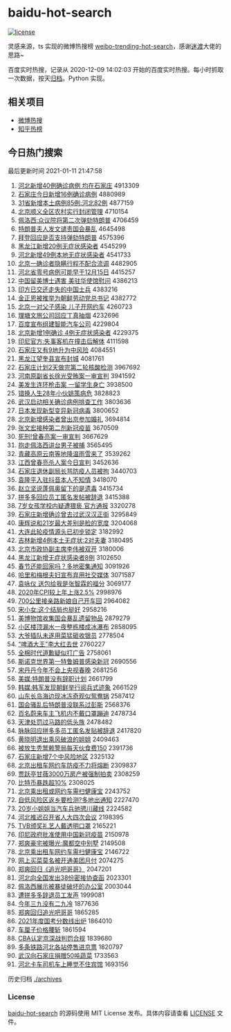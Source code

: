 # baidu-hot-search

[![license](https://img.shields.io/github/license/Arrackisarookie/baidu-hot-search)](https://github.com/Arrackisarookie/baidu-hot-search/blob/master/LICENSE)

灵感来源，ts 实现的微博热搜榜 [weibo-trending-hot-search](https://github.com/justjavac/weibo-trending-hot-search)，感谢[迷渡](https://github.com/justjavac)大佬的思路~

百度实时热搜，记录从 2020-12-09 14:02:03 开始的百度实时热搜。每小时抓取一次数据，按天[归档](./archives)。Python 实现。

## 相关项目
+ [微博热搜](https://github.com/Arrackisarookie/weibo-hot-search)
+ [知乎热榜](https://github.com/Arrackisarookie/zhihu-top-search)

## 今日热门搜索

<!-- Rank Begin -->

最后更新时间 2021-01-11 21:47:58

1. [河北新增40例确诊病例 均在石家庄](http://www.baidu.com/baidu?cl=3&tn=SE_baiduhomet8_jmjb7mjw&rsv_dl=fyb_top&fr=top1000&wd=%BA%D3%B1%B1%D0%C2%D4%F640%C0%FD%C8%B7%D5%EF%B2%A1%C0%FD%20%BE%F9%D4%DA%CA%AF%BC%D2%D7%AF) 4913309
1. [石家庄今日新增16例确诊病例](http://www.baidu.com/baidu?cl=3&tn=SE_baiduhomet8_jmjb7mjw&rsv_dl=fyb_top&fr=top1000&wd=%CA%AF%BC%D2%D7%AF%BD%F1%C8%D5%D0%C2%D4%F616%C0%FD%C8%B7%D5%EF%B2%A1%C0%FD) 4880989
1. [31省新增本土病例85例:河北82例](http://www.baidu.com/baidu?cl=3&tn=SE_baiduhomet8_jmjb7mjw&rsv_dl=fyb_top&fr=top1000&wd=31%CA%A1%D0%C2%D4%F6%B1%BE%CD%C1%B2%A1%C0%FD85%C0%FD%3A%BA%D3%B1%B182%C0%FD) 4877159
1. [北京顺义全区农村实行封闭管理](http://www.baidu.com/baidu?cl=3&tn=SE_baiduhomet8_jmjb7mjw&rsv_dl=fyb_top&fr=top1000&wd=%B1%B1%BE%A9%CB%B3%D2%E5%C8%AB%C7%F8%C5%A9%B4%E5%CA%B5%D0%D0%B7%E2%B1%D5%B9%DC%C0%ED) 4710154
1. [佩洛西:众议院将第二次弹劾特朗普](http://www.baidu.com/baidu?cl=3&tn=SE_baiduhomet8_jmjb7mjw&rsv_dl=fyb_top&fr=top1000&wd=%C5%E5%C2%E5%CE%F7%3A%D6%DA%D2%E9%D4%BA%BD%AB%B5%DA%B6%FE%B4%CE%B5%AF%DB%C0%CC%D8%C0%CA%C6%D5) 4706459
1. [特朗普夫人发文谴责国会暴乱](http://www.baidu.com/baidu?cl=3&tn=SE_baiduhomet8_jmjb7mjw&rsv_dl=fyb_top&fr=top1000&wd=%CC%D8%C0%CA%C6%D5%B7%F2%C8%CB%B7%A2%CE%C4%C7%B4%D4%F0%B9%FA%BB%E1%B1%A9%C2%D2) 4645498
1. [拜登回应是否支持弹劾特朗普](http://www.baidu.com/baidu?cl=3&tn=SE_baiduhomet8_jmjb7mjw&rsv_dl=fyb_top&fr=top1000&wd=%B0%DD%B5%C7%BB%D8%D3%A6%CA%C7%B7%F1%D6%A7%B3%D6%B5%AF%DB%C0%CC%D8%C0%CA%C6%D5) 4575396
1. [黑龙江新增20例无症状感染者](http://www.baidu.com/baidu?cl=3&tn=SE_baiduhomet8_jmjb7mjw&rsv_dl=fyb_top&fr=top1000&wd=%BA%DA%C1%FA%BD%AD%D0%C2%D4%F620%C0%FD%CE%DE%D6%A2%D7%B4%B8%D0%C8%BE%D5%DF) 4545299
1. [河北新增49例本地无症状感染者](http://www.baidu.com/baidu?cl=3&tn=SE_baiduhomet8_jmjb7mjw&rsv_dl=fyb_top&fr=top1000&wd=%BA%D3%B1%B1%D0%C2%D4%F649%C0%FD%B1%BE%B5%D8%CE%DE%D6%A2%D7%B4%B8%D0%C8%BE%D5%DF) 4541733
1. [北京一确诊者隐瞒行程不配合流调](http://www.baidu.com/baidu?cl=3&tn=SE_baiduhomet8_jmjb7mjw&rsv_dl=fyb_top&fr=top1000&wd=%B1%B1%BE%A9%D2%BB%C8%B7%D5%EF%D5%DF%D2%FE%C2%F7%D0%D0%B3%CC%B2%BB%C5%E4%BA%CF%C1%F7%B5%F7) 4482905
1. [河北省零号病例可能早于12月15日](http://www.baidu.com/baidu?cl=3&tn=SE_baiduhomet8_jmjb7mjw&rsv_dl=fyb_top&fr=top1000&wd=%BA%D3%B1%B1%CA%A1%C1%E3%BA%C5%B2%A1%C0%FD%BF%C9%C4%DC%D4%E7%D3%DA12%D4%C215%C8%D5) 4415257
1. [中国留美博士遇害 美驻华使馆慰问](http://www.baidu.com/baidu?cl=3&tn=SE_baiduhomet8_jmjb7mjw&rsv_dl=fyb_top&fr=top1000&wd=%D6%D0%B9%FA%C1%F4%C3%C0%B2%A9%CA%BF%D3%F6%BA%A6%20%C3%C0%D7%A4%BB%AA%CA%B9%B9%DD%CE%BF%CE%CA) 4386213
1. [印方已交还走失的中国士兵](http://www.baidu.com/baidu?cl=3&tn=SE_baiduhomet8_jmjb7mjw&rsv_dl=fyb_top&fr=top1000&wd=%D3%A1%B7%BD%D2%D1%BD%BB%BB%B9%D7%DF%CA%A7%B5%C4%D6%D0%B9%FA%CA%BF%B1%F8) 4383216
1. [金正恩被推举为朝鲜劳动党总书记](http://www.baidu.com/baidu?cl=3&tn=SE_baiduhomet8_jmjb7mjw&rsv_dl=fyb_top&fr=top1000&wd=%BD%F0%D5%FD%B6%F7%B1%BB%CD%C6%BE%D9%CE%AA%B3%AF%CF%CA%C0%CD%B6%AF%B5%B3%D7%DC%CA%E9%BC%C7) 4382772
1. [北京一对父子感染 儿子开网约车](http://www.baidu.com/baidu?cl=3&tn=SE_baiduhomet8_jmjb7mjw&rsv_dl=fyb_top&fr=top1000&wd=%B1%B1%BE%A9%D2%BB%B6%D4%B8%B8%D7%D3%B8%D0%C8%BE%20%B6%F9%D7%D3%BF%AA%CD%F8%D4%BC%B3%B5) 4260723
1. [理塘文旅公司回应丁真抽烟](http://www.baidu.com/baidu?cl=3&tn=SE_baiduhomet8_jmjb7mjw&rsv_dl=fyb_top&fr=top1000&wd=%C0%ED%CC%C1%CE%C4%C2%C3%B9%AB%CB%BE%BB%D8%D3%A6%B6%A1%D5%E6%B3%E9%D1%CC) 4232696
1. [百度宣布组建智能汽车公司](http://www.baidu.com/baidu?cl=3&tn=SE_baiduhomet8_jmjb7mjw&rsv_dl=fyb_top&fr=top1000&wd=%B0%D9%B6%C8%D0%FB%B2%BC%D7%E9%BD%A8%D6%C7%C4%DC%C6%FB%B3%B5%B9%AB%CB%BE) 4229804
1. [北京新增1例确诊 4例无症状感染者](http://www.baidu.com/baidu?cl=3&tn=SE_baiduhomet8_jmjb7mjw&rsv_dl=fyb_top&fr=top1000&wd=%B1%B1%BE%A9%D0%C2%D4%F61%C0%FD%C8%B7%D5%EF%204%C0%FD%CE%DE%D6%A2%D7%B4%B8%D0%C8%BE%D5%DF) 4229375
1. [印尼官方:失事客机在撞击后解体](http://www.baidu.com/baidu?cl=3&tn=SE_baiduhomet8_jmjb7mjw&rsv_dl=fyb_top&fr=top1000&wd=%D3%A1%C4%E1%B9%D9%B7%BD%3A%CA%A7%CA%C2%BF%CD%BB%FA%D4%DA%D7%B2%BB%F7%BA%F3%BD%E2%CC%E5) 4111598
1. [石家庄又有9地升为中风险](http://www.baidu.com/baidu?cl=3&tn=SE_baiduhomet8_jmjb7mjw&rsv_dl=fyb_top&fr=top1000&wd=%CA%AF%BC%D2%D7%AF%D3%D6%D3%D09%B5%D8%C9%FD%CE%AA%D6%D0%B7%E7%CF%D5) 4084551
1. [黑龙江望奎县宣布封城](http://www.baidu.com/baidu?cl=3&tn=SE_baiduhomet8_jmjb7mjw&rsv_dl=fyb_top&fr=top1000&wd=%BA%DA%C1%FA%BD%AD%CD%FB%BF%FC%CF%D8%D0%FB%B2%BC%B7%E2%B3%C7) 4081761
1. [石家庄计划2天做完第二轮核酸检测](http://www.baidu.com/baidu?cl=3&tn=SE_baiduhomet8_jmjb7mjw&rsv_dl=fyb_top&fr=top1000&wd=%CA%AF%BC%D2%D7%AF%BC%C6%BB%AE2%CC%EC%D7%F6%CD%EA%B5%DA%B6%FE%C2%D6%BA%CB%CB%E1%BC%EC%B2%E2) 3967692
1. [河南原副省长徐光受贿案一审宣判](http://www.baidu.com/baidu?cl=3&tn=SE_baiduhomet8_jmjb7mjw&rsv_dl=fyb_top&fr=top1000&wd=%BA%D3%C4%CF%D4%AD%B8%B1%CA%A1%B3%A4%D0%EC%B9%E2%CA%DC%BB%DF%B0%B8%D2%BB%C9%F3%D0%FB%C5%D0) 3941592
1. [美发生连环枪击案 一留学生身亡](http://www.baidu.com/baidu?cl=3&tn=SE_baiduhomet8_jmjb7mjw&rsv_dl=fyb_top&fr=top1000&wd=%C3%C0%B7%A2%C9%FA%C1%AC%BB%B7%C7%B9%BB%F7%B0%B8%20%D2%BB%C1%F4%D1%A7%C9%FA%C9%ED%CD%F6) 3938500
1. [错换人生28年小伙姚策病危](http://www.baidu.com/baidu?cl=3&tn=SE_baiduhomet8_jmjb7mjw&rsv_dl=fyb_top&fr=top1000&wd=%B4%ED%BB%BB%C8%CB%C9%FA28%C4%EA%D0%A1%BB%EF%D2%A6%B2%DF%B2%A1%CE%A3) 3828823
1. [武汉启动相关确诊病例排查工作](http://www.baidu.com/baidu?cl=3&tn=SE_baiduhomet8_jmjb7mjw&rsv_dl=fyb_top&fr=top1000&wd=%CE%E4%BA%BA%C6%F4%B6%AF%CF%E0%B9%D8%C8%B7%D5%EF%B2%A1%C0%FD%C5%C5%B2%E9%B9%A4%D7%F7) 3803636
1. [日本发现新型变异新冠病毒](http://www.baidu.com/baidu?cl=3&tn=SE_baiduhomet8_jmjb7mjw&rsv_dl=fyb_top&fr=top1000&wd=%C8%D5%B1%BE%B7%A2%CF%D6%D0%C2%D0%CD%B1%E4%D2%EC%D0%C2%B9%DA%B2%A1%B6%BE) 3800652
1. [北京新增感染者曾出京参加婚礼](http://www.baidu.com/baidu?cl=3&tn=SE_baiduhomet8_jmjb7mjw&rsv_dl=fyb_top&fr=top1000&wd=%B1%B1%BE%A9%D0%C2%D4%F6%B8%D0%C8%BE%D5%DF%D4%F8%B3%F6%BE%A9%B2%CE%BC%D3%BB%E9%C0%F1) 3694814
1. [张文宏接种第二剂新冠疫苗](http://www.baidu.com/baidu?cl=3&tn=SE_baiduhomet8_jmjb7mjw&rsv_dl=fyb_top&fr=top1000&wd=%D5%C5%CE%C4%BA%EA%BD%D3%D6%D6%B5%DA%B6%FE%BC%C1%D0%C2%B9%DA%D2%DF%C3%E7) 3670509
1. [死刑!曾春亮案一审宣判](http://www.baidu.com/baidu?cl=3&tn=SE_baiduhomet8_jmjb7mjw&rsv_dl=fyb_top&fr=top1000&wd=%CB%C0%D0%CC%21%D4%F8%B4%BA%C1%C1%B0%B8%D2%BB%C9%F3%D0%FB%C5%D0) 3667629
1. [抱走佩洛西讲台男子被捕](http://www.baidu.com/baidu?cl=3&tn=SE_baiduhomet8_jmjb7mjw&rsv_dl=fyb_top&fr=top1000&wd=%B1%A7%D7%DF%C5%E5%C2%E5%CE%F7%BD%B2%CC%A8%C4%D0%D7%D3%B1%BB%B2%B6) 3565495
1. [青藏高原云南等地降温雨雪来了](http://www.baidu.com/baidu?cl=3&tn=SE_baiduhomet8_jmjb7mjw&rsv_dl=fyb_top&fr=top1000&wd=%C7%E0%B2%D8%B8%DF%D4%AD%D4%C6%C4%CF%B5%C8%B5%D8%BD%B5%CE%C2%D3%EA%D1%A9%C0%B4%C1%CB) 3539262
1. [江西曾春亮杀人案今日宣判](http://www.baidu.com/baidu?cl=3&tn=SE_baiduhomet8_jmjb7mjw&rsv_dl=fyb_top&fr=top1000&wd=%BD%AD%CE%F7%D4%F8%B4%BA%C1%C1%C9%B1%C8%CB%B0%B8%BD%F1%C8%D5%D0%FB%C5%D0) 3452636
1. [石家庄退休副局长骂防疫人员被拘](http://www.baidu.com/baidu?cl=3&tn=SE_baiduhomet8_jmjb7mjw&rsv_dl=fyb_top&fr=top1000&wd=%CA%AF%BC%D2%D7%AF%CD%CB%D0%DD%B8%B1%BE%D6%B3%A4%C2%EE%B7%C0%D2%DF%C8%CB%D4%B1%B1%BB%BE%D0) 3440703
1. [袁隆平入驻抖音本人不知情](http://www.baidu.com/baidu?cl=3&tn=SE_baiduhomet8_jmjb7mjw&rsv_dl=fyb_top&fr=top1000&wd=%D4%AC%C2%A1%C6%BD%C8%EB%D7%A4%B6%B6%D2%F4%B1%BE%C8%CB%B2%BB%D6%AA%C7%E9) 3418070
1. [赵立坚说蓬佩奥留下的是遗毒](http://www.baidu.com/baidu?cl=3&tn=SE_baiduhomet8_jmjb7mjw&rsv_dl=fyb_top&fr=top1000&wd=%D5%D4%C1%A2%BC%E1%CB%B5%C5%EE%C5%E5%B0%C2%C1%F4%CF%C2%B5%C4%CA%C7%D2%C5%B6%BE) 3415734
1. [拼多多回应员工匿名发帖被辞退](http://www.baidu.com/baidu?cl=3&tn=SE_baiduhomet8_jmjb7mjw&rsv_dl=fyb_top&fr=top1000&wd=%C6%B4%B6%E0%B6%E0%BB%D8%D3%A6%D4%B1%B9%A4%C4%E4%C3%FB%B7%A2%CC%FB%B1%BB%B4%C7%CD%CB) 3415388
1. [7岁女孩学校内疑遭猥亵 官方通报](http://www.baidu.com/baidu?cl=3&tn=SE_baiduhomet8_jmjb7mjw&rsv_dl=fyb_top&fr=top1000&wd=7%CB%EA%C5%AE%BA%A2%D1%A7%D0%A3%C4%DA%D2%C9%D4%E2%E2%AB%D9%F4%20%B9%D9%B7%BD%CD%A8%B1%A8) 3320278
1. [石家庄新增确诊曾去过武汉汉正街](http://www.baidu.com/baidu?cl=3&tn=SE_baiduhomet8_jmjb7mjw&rsv_dl=fyb_top&fr=top1000&wd=%CA%AF%BC%D2%D7%AF%D0%C2%D4%F6%C8%B7%D5%EF%D4%F8%C8%A5%B9%FD%CE%E4%BA%BA%BA%BA%D5%FD%BD%D6) 3295849
1. [康辉说和21岁最大差别是脸的宽度](http://www.baidu.com/baidu?cl=3&tn=SE_baiduhomet8_jmjb7mjw&rsv_dl=fyb_top&fr=top1000&wd=%BF%B5%BB%D4%CB%B5%BA%CD21%CB%EA%D7%EE%B4%F3%B2%EE%B1%F0%CA%C7%C1%B3%B5%C4%BF%ED%B6%C8) 3204068
1. [大连此轮疫情源头已初步锁定](http://www.baidu.com/baidu?cl=3&tn=SE_baiduhomet8_jmjb7mjw&rsv_dl=fyb_top&fr=top1000&wd=%B4%F3%C1%AC%B4%CB%C2%D6%D2%DF%C7%E9%D4%B4%CD%B7%D2%D1%B3%F5%B2%BD%CB%F8%B6%A8) 3182992
1. [吉林新增4例本土无症状:2对夫妻](http://www.baidu.com/baidu?cl=3&tn=SE_baiduhomet8_jmjb7mjw&rsv_dl=fyb_top&fr=top1000&wd=%BC%AA%C1%D6%D0%C2%D4%F64%C0%FD%B1%BE%CD%C1%CE%DE%D6%A2%D7%B4%3A2%B6%D4%B7%F2%C6%DE) 3180495
1. [北京市政协副主席李伟被双开](http://www.baidu.com/baidu?cl=3&tn=SE_baiduhomet8_jmjb7mjw&rsv_dl=fyb_top&fr=top1000&wd=%B1%B1%BE%A9%CA%D0%D5%FE%D0%AD%B8%B1%D6%F7%CF%AF%C0%EE%CE%B0%B1%BB%CB%AB%BF%AA) 3180006
1. [黑龙江新增无症状感染者8例](http://www.baidu.com/baidu?cl=3&tn=SE_baiduhomet8_jmjb7mjw&rsv_dl=fyb_top&fr=top1000&wd=%BA%DA%C1%FA%BD%AD%D0%C2%D4%F6%CE%DE%D6%A2%D7%B4%B8%D0%C8%BE%D5%DF8%C0%FD) 3102650
1. [春节还能回家吗？多地密集通知](http://www.baidu.com/baidu?cl=3&tn=SE_baiduhomet8_jmjb7mjw&rsv_dl=fyb_top&fr=top1000&wd=%B4%BA%BD%DA%BB%B9%C4%DC%BB%D8%BC%D2%C2%F0%A3%BF%B6%E0%B5%D8%C3%DC%BC%AF%CD%A8%D6%AA) 3091926
1. [哈里和梅根夫妇宣布弃用社交媒体](http://www.baidu.com/baidu?cl=3&tn=SE_baiduhomet8_jmjb7mjw&rsv_dl=fyb_top&fr=top1000&wd=%B9%FE%C0%EF%BA%CD%C3%B7%B8%F9%B7%F2%B8%BE%D0%FB%B2%BC%C6%FA%D3%C3%C9%E7%BD%BB%C3%BD%CC%E5) 3071587
1. [袁咏仪 送包给我是张智霖的福分](http://www.baidu.com/baidu?cl=3&tn=SE_baiduhomet8_jmjb7mjw&rsv_dl=fyb_top&fr=top1000&wd=%D4%AC%D3%BD%D2%C7%20%CB%CD%B0%FC%B8%F8%CE%D2%CA%C7%D5%C5%D6%C7%C1%D8%B5%C4%B8%A3%B7%D6) 3069177
1. [2020年CPI较上年上涨2.5%](http://www.baidu.com/baidu?cl=3&tn=SE_baiduhomet8_jmjb7mjw&rsv_dl=fyb_top&fr=top1000&wd=2020%C4%EACPI%BD%CF%C9%CF%C4%EA%C9%CF%D5%C72.5%25) 2998976
1. [700公里接亲路新娘自己开车回](http://www.baidu.com/baidu?cl=3&tn=SE_baiduhomet8_jmjb7mjw&rsv_dl=fyb_top&fr=top1000&wd=700%B9%AB%C0%EF%BD%D3%C7%D7%C2%B7%D0%C2%C4%EF%D7%D4%BC%BA%BF%AA%B3%B5%BB%D8) 2964082
1. [宋小女:这个结局也挺好](http://www.baidu.com/baidu?cl=3&tn=SE_baiduhomet8_jmjb7mjw&rsv_dl=fyb_top&fr=top1000&wd=%CB%CE%D0%A1%C5%AE%3A%D5%E2%B8%F6%BD%E1%BE%D6%D2%B2%CD%A6%BA%C3) 2958216
1. [美博物馆收集国会暴乱遗留物品](http://www.baidu.com/baidu?cl=3&tn=SE_baiduhomet8_jmjb7mjw&rsv_dl=fyb_top&fr=top1000&wd=%C3%C0%B2%A9%CE%EF%B9%DD%CA%D5%BC%AF%B9%FA%BB%E1%B1%A9%C2%D2%D2%C5%C1%F4%CE%EF%C6%B7) 2879279
1. [小区楼顶漏水一夜整栋楼成冰瀑布](http://www.baidu.com/baidu?cl=3&tn=SE_baiduhomet8_jmjb7mjw&rsv_dl=fyb_top&fr=top1000&wd=%D0%A1%C7%F8%C2%A5%B6%A5%C2%A9%CB%AE%D2%BB%D2%B9%D5%FB%B6%B0%C2%A5%B3%C9%B1%F9%C6%D9%B2%BC) 2858095
1. [大爷插队未遂用菜猛砸收银员](http://www.baidu.com/baidu?cl=3&tn=SE_baiduhomet8_jmjb7mjw&rsv_dl=fyb_top&fr=top1000&wd=%B4%F3%D2%AF%B2%E5%B6%D3%CE%B4%CB%EC%D3%C3%B2%CB%C3%CD%D4%D2%CA%D5%D2%F8%D4%B1) 2778504
1. [“啤酒大王”李大红去世](http://www.baidu.com/baidu?cl=3&tn=SE_baiduhomet8_jmjb7mjw&rsv_dl=fyb_top&fr=top1000&wd=%A1%B0%C6%A1%BE%C6%B4%F3%CD%F5%A1%B1%C0%EE%B4%F3%BA%EC%C8%A5%CA%C0) 2760227
1. [全棉时代道歉疑似打广告](http://www.baidu.com/baidu?cl=3&tn=SE_baiduhomet8_jmjb7mjw&rsv_dl=fyb_top&fr=top1000&wd=%C8%AB%C3%DE%CA%B1%B4%FA%B5%C0%C7%B8%D2%C9%CB%C6%B4%F2%B9%E3%B8%E6) 2758061
1. [斯诺克世界第一特鲁姆普感染新冠](http://www.baidu.com/baidu?cl=3&tn=SE_baiduhomet8_jmjb7mjw&rsv_dl=fyb_top&fr=top1000&wd=%CB%B9%C5%B5%BF%CB%CA%C0%BD%E7%B5%DA%D2%BB%CC%D8%C2%B3%C4%B7%C6%D5%B8%D0%C8%BE%D0%C2%B9%DA) 2690556
1. [宋丹丹今年不会上央视春晚](http://www.baidu.com/baidu?cl=3&tn=SE_baiduhomet8_jmjb7mjw&rsv_dl=fyb_top&fr=top1000&wd=%CB%CE%B5%A4%B5%A4%BD%F1%C4%EA%B2%BB%BB%E1%C9%CF%D1%EB%CA%D3%B4%BA%CD%ED) 2681256
1. [美媒:特朗普没有辞职计划](http://www.baidu.com/baidu?cl=3&tn=SE_baiduhomet8_jmjb7mjw&rsv_dl=fyb_top&fr=top1000&wd=%C3%C0%C3%BD%3A%CC%D8%C0%CA%C6%D5%C3%BB%D3%D0%B4%C7%D6%B0%BC%C6%BB%AE) 2661799
1. [韩媒:韩军发现朝鲜举行阅兵式迹象](http://www.baidu.com/baidu?cl=3&tn=SE_baiduhomet8_jmjb7mjw&rsv_dl=fyb_top&fr=top1000&wd=%BA%AB%C3%BD%3A%BA%AB%BE%FC%B7%A2%CF%D6%B3%AF%CF%CA%BE%D9%D0%D0%D4%C4%B1%F8%CA%BD%BC%A3%CF%F3) 2661529
1. [山东长岛海边现冰冻奇观似鸳鸯锅](http://www.baidu.com/baidu?cl=3&tn=SE_baiduhomet8_jmjb7mjw&rsv_dl=fyb_top&fr=top1000&wd=%C9%BD%B6%AB%B3%A4%B5%BA%BA%A3%B1%DF%CF%D6%B1%F9%B6%B3%C6%E6%B9%DB%CB%C6%D4%A7%D1%EC%B9%F8) 2587412
1. [国会骚乱后特朗普没联系过彭斯](http://www.baidu.com/baidu?cl=3&tn=SE_baiduhomet8_jmjb7mjw&rsv_dl=fyb_top&fr=top1000&wd=%B9%FA%BB%E1%C9%A7%C2%D2%BA%F3%CC%D8%C0%CA%C6%D5%C3%BB%C1%AA%CF%B5%B9%FD%C5%ED%CB%B9) 2568376
1. [百名蔚来车主飞机内不戴口罩蹦迪](http://www.baidu.com/baidu?cl=3&tn=SE_baiduhomet8_jmjb7mjw&rsv_dl=fyb_top&fr=top1000&wd=%B0%D9%C3%FB%CE%B5%C0%B4%B3%B5%D6%F7%B7%C9%BB%FA%C4%DA%B2%BB%B4%F7%BF%DA%D5%D6%B1%C4%B5%CF) 2478734
1. [天津处罚过马路的低头族](http://www.baidu.com/baidu?cl=3&tn=SE_baiduhomet8_jmjb7mjw&rsv_dl=fyb_top&fr=top1000&wd=%CC%EC%BD%F2%B4%A6%B7%A3%B9%FD%C2%ED%C2%B7%B5%C4%B5%CD%CD%B7%D7%E5) 2478482
1. [脉脉回应拼多多员工匿名发贴被辞退](http://www.baidu.com/baidu?cl=3&tn=SE_baiduhomet8_jmjb7mjw&rsv_dl=fyb_top&fr=top1000&wd=%C2%F6%C2%F6%BB%D8%D3%A6%C6%B4%B6%E0%B6%E0%D4%B1%B9%A4%C4%E4%C3%FB%B7%A2%CC%F9%B1%BB%B4%C7%CD%CB) 2417820
1. [黄晓明退出乘风破浪的姐姐](http://www.baidu.com/baidu?cl=3&tn=SE_baiduhomet8_jmjb7mjw&rsv_dl=fyb_top&fr=top1000&wd=%BB%C6%CF%FE%C3%F7%CD%CB%B3%F6%B3%CB%B7%E7%C6%C6%C0%CB%B5%C4%BD%E3%BD%E3) 2409463
1. [被放生秃鹫赖警局每天伙食费150](http://www.baidu.com/baidu?cl=3&tn=SE_baiduhomet8_jmjb7mjw&rsv_dl=fyb_top&fr=top1000&wd=%B1%BB%B7%C5%C9%FA%CD%BA%F0%D5%C0%B5%BE%AF%BE%D6%C3%BF%CC%EC%BB%EF%CA%B3%B7%D1150) 2391736
1. [石家庄新增7个中风险地区](http://www.baidu.com/baidu?cl=3&tn=SE_baiduhomet8_jmjb7mjw&rsv_dl=fyb_top&fr=top1000&wd=%CA%AF%BC%D2%D7%AF%D0%C2%D4%F67%B8%F6%D6%D0%B7%E7%CF%D5%B5%D8%C7%F8) 2325132
1. [北京出租车网约车防疫不力将熔断](http://www.baidu.com/baidu?cl=3&tn=SE_baiduhomet8_jmjb7mjw&rsv_dl=fyb_top&fr=top1000&wd=%B1%B1%BE%A9%B3%F6%D7%E2%B3%B5%CD%F8%D4%BC%B3%B5%B7%C0%D2%DF%B2%BB%C1%A6%BD%AB%C8%DB%B6%CF) 2309837
1. [贾跃亭甘薇3000万房产被强制拍卖](http://www.baidu.com/baidu?cl=3&tn=SE_baiduhomet8_jmjb7mjw&rsv_dl=fyb_top&fr=top1000&wd=%BC%D6%D4%BE%CD%A4%B8%CA%DE%B13000%CD%F2%B7%BF%B2%FA%B1%BB%C7%BF%D6%C6%C5%C4%C2%F4) 2308259
1. [比特币暴跌超10%](http://www.baidu.com/baidu?cl=3&tn=SE_baiduhomet8_jmjb7mjw&rsv_dl=fyb_top&fr=top1000&wd=%B1%C8%CC%D8%B1%D2%B1%A9%B5%F8%B3%AC10%25) 2308025
1. [北京乘出租或网约车需扫健康宝](http://www.baidu.com/baidu?cl=3&tn=SE_baiduhomet8_jmjb7mjw&rsv_dl=fyb_top&fr=top1000&wd=%B1%B1%BE%A9%B3%CB%B3%F6%D7%E2%BB%F2%CD%F8%D4%BC%B3%B5%D0%E8%C9%A8%BD%A1%BF%B5%B1%A6) 2243752
1. [自低风险区返乡要检测?多地出通知](http://www.baidu.com/baidu?cl=3&tn=SE_baiduhomet8_jmjb7mjw&rsv_dl=fyb_top&fr=top1000&wd=%D7%D4%B5%CD%B7%E7%CF%D5%C7%F8%B7%B5%CF%E7%D2%AA%BC%EC%B2%E2%3F%B6%E0%B5%D8%B3%F6%CD%A8%D6%AA) 2227470
1. [20岁小姐姐当汽车兵驰骋川藏线](http://www.baidu.com/baidu?cl=3&tn=SE_baiduhomet8_jmjb7mjw&rsv_dl=fyb_top&fr=top1000&wd=20%CB%EA%D0%A1%BD%E3%BD%E3%B5%B1%C6%FB%B3%B5%B1%F8%B3%DB%B3%D2%B4%A8%B2%D8%CF%DF) 2224582
1. [河北推迟召开省人大四次会议](http://www.baidu.com/baidu?cl=3&tn=SE_baiduhomet8_jmjb7mjw&rsv_dl=fyb_top&fr=top1000&wd=%BA%D3%B1%B1%CD%C6%B3%D9%D5%D9%BF%AA%CA%A1%C8%CB%B4%F3%CB%C4%B4%CE%BB%E1%D2%E9) 2198395
1. [TVB颁奖礼艺人戴透明口罩](http://www.baidu.com/baidu?cl=3&tn=SE_baiduhomet8_jmjb7mjw&rsv_dl=fyb_top&fr=top1000&wd=TVB%B0%E4%BD%B1%C0%F1%D2%D5%C8%CB%B4%F7%CD%B8%C3%F7%BF%DA%D5%D6) 2165221
1. [印尼政府批准使用中国新冠疫苗](http://www.baidu.com/baidu?cl=3&tn=SE_baiduhomet8_jmjb7mjw&rsv_dl=fyb_top&fr=top1000&wd=%D3%A1%C4%E1%D5%FE%B8%AE%C5%FA%D7%BC%CA%B9%D3%C3%D6%D0%B9%FA%D0%C2%B9%DA%D2%DF%C3%E7) 2150978
1. [郑爽豪宅被曝光:魔都空中别墅](http://www.baidu.com/baidu?cl=3&tn=SE_baiduhomet8_jmjb7mjw&rsv_dl=fyb_top&fr=top1000&wd=%D6%A3%CB%AC%BA%C0%D5%AC%B1%BB%C6%D8%B9%E2%3A%C4%A7%B6%BC%BF%D5%D6%D0%B1%F0%CA%FB) 2149508
1. [北京乘出租车网约车需扫健康宝](http://www.baidu.com/baidu?cl=3&tn=SE_baiduhomet8_jmjb7mjw&rsv_dl=fyb_top&fr=top1000&wd=%B1%B1%BE%A9%B3%CB%B3%F6%D7%E2%B3%B5%CD%F8%D4%BC%B3%B5%D0%E8%C9%A8%BD%A1%BF%B5%B1%A6) 2146722
1. [网上买菜莫名被开通美团月付](http://www.baidu.com/baidu?cl=3&tn=SE_baiduhomet8_jmjb7mjw&rsv_dl=fyb_top&fr=top1000&wd=%CD%F8%C9%CF%C2%F2%B2%CB%C4%AA%C3%FB%B1%BB%BF%AA%CD%A8%C3%C0%CD%C5%D4%C2%B8%B6) 2074275
1. [郑爽回归《追光吧哥哥》](http://www.baidu.com/baidu?cl=3&tn=SE_baiduhomet8_jmjb7mjw&rsv_dl=fyb_top&fr=top1000&wd=%D6%A3%CB%AC%BB%D8%B9%E9%A1%B6%D7%B7%B9%E2%B0%C9%B8%E7%B8%E7%A1%B7) 2047201
1. [河北向全国发出38份密接协查函](http://www.baidu.com/baidu?cl=3&tn=SE_baiduhomet8_jmjb7mjw&rsv_dl=fyb_top&fr=top1000&wd=%BA%D3%B1%B1%CF%F2%C8%AB%B9%FA%B7%A2%B3%F638%B7%DD%C3%DC%BD%D3%D0%AD%B2%E9%BA%AF) 2023301
1. [佩洛西展示被暴徒破坏的办公室](http://www.baidu.com/baidu?cl=3&tn=SE_baiduhomet8_jmjb7mjw&rsv_dl=fyb_top&fr=top1000&wd=%C5%E5%C2%E5%CE%F7%D5%B9%CA%BE%B1%BB%B1%A9%CD%BD%C6%C6%BB%B5%B5%C4%B0%EC%B9%AB%CA%D2) 2003044
1. [遭拼多多辞退员工发声](http://www.baidu.com/baidu?cl=3&tn=SE_baiduhomet8_jmjb7mjw&rsv_dl=fyb_top&fr=top1000&wd=%D4%E2%C6%B4%B6%E0%B6%E0%B4%C7%CD%CB%D4%B1%B9%A4%B7%A2%C9%F9) 1999081
1. [今年三九没有二九冷](http://www.baidu.com/baidu?cl=3&tn=SE_baiduhomet8_jmjb7mjw&rsv_dl=fyb_top&fr=top1000&wd=%BD%F1%C4%EA%C8%FD%BE%C5%C3%BB%D3%D0%B6%FE%BE%C5%C0%E4) 1877636
1. [郑爽回归追光吧哥哥](http://www.baidu.com/baidu?cl=3&tn=SE_baiduhomet8_jmjb7mjw&rsv_dl=fyb_top&fr=top1000&wd=%D6%A3%CB%AC%BB%D8%B9%E9%D7%B7%B9%E2%B0%C9%B8%E7%B8%E7) 1865285
1. [2021年度国考分数线出炉](http://www.baidu.com/baidu?cl=3&tn=SE_baiduhomet8_jmjb7mjw&rsv_dl=fyb_top&fr=top1000&wd=2021%C4%EA%B6%C8%B9%FA%BF%BC%B7%D6%CA%FD%CF%DF%B3%F6%C2%AF) 1864010
1. [车厘子价格腰斩](http://www.baidu.com/baidu?cl=3&tn=SE_baiduhomet8_jmjb7mjw&rsv_dl=fyb_top&fr=top1000&wd=%B3%B5%C0%E5%D7%D3%BC%DB%B8%F1%D1%FC%D5%B6) 1861594
1. [CBA认定京深战判罚合规](http://www.baidu.com/baidu?cl=3&tn=SE_baiduhomet8_jmjb7mjw&rsv_dl=fyb_top&fr=top1000&wd=CBA%C8%CF%B6%A8%BE%A9%C9%EE%D5%BD%C5%D0%B7%A3%BA%CF%B9%E6) 1839680
1. [多条铁路河北各站停售进京票](http://www.baidu.com/baidu?cl=3&tn=SE_baiduhomet8_jmjb7mjw&rsv_dl=fyb_top&fr=top1000&wd=%B6%E0%CC%F5%CC%FA%C2%B7%BA%D3%B1%B1%B8%F7%D5%BE%CD%A3%CA%DB%BD%F8%BE%A9%C6%B1) 1820797
1. [武汉向石家庄捐赠50吨蔬菜](http://www.baidu.com/baidu?cl=3&tn=SE_baiduhomet8_jmjb7mjw&rsv_dl=fyb_top&fr=top1000&wd=%CE%E4%BA%BA%CF%F2%CA%AF%BC%D2%D7%AF%BE%E8%D4%F950%B6%D6%CA%DF%B2%CB) 1733563
1. [河北卡车司机车上睡觉不住宾馆](http://www.baidu.com/baidu?cl=3&tn=SE_baiduhomet8_jmjb7mjw&rsv_dl=fyb_top&fr=top1000&wd=%BA%D3%B1%B1%BF%A8%B3%B5%CB%BE%BB%FA%B3%B5%C9%CF%CB%AF%BE%F5%B2%BB%D7%A1%B1%F6%B9%DD) 1693156
<!-- Rank End -->

历史归档 [./archives](./archives)

### License

[baidu-hot-search](https://github.com/Arrackisarookie/baidu-hot-search) 的源码使用 MIT License 发布。具体内容请查看 [LICENSE](./LICENSE) 文件。
